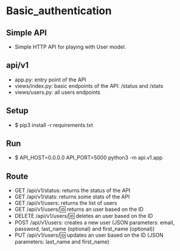 # Basic_authentication

## Simple API

* Simple HTTP API for playing with User model.

## api/v1

* app.py: entry point of the API
* views/index.py: basic endpoints of the API: /status and /stats
* views/users.py: all users endpoints

## Setup

* $ pip3 install -r requirements.txt

## Run

* $ API_HOST=0.0.0.0 API_PORT=5000 python3 -m api.v1.app

## Route

* GET /api/v1/status: returns the status of the API
* GET /api/v1/stats: returns some stats of the API
* GET /api/v1/users: returns the list of users
* GET /api/v1/users/:id: returns an user based on the ID
* DELETE /api/v1/users/:id: deletes an user based on the ID
* POST /api/v1/users: creates a new user (JSON parameters: email, password, last_name (optional) and first_name (optional))
* PUT /api/v1/users/:id: updates an user based on the ID (JSON parameters: last_name and first_name)
